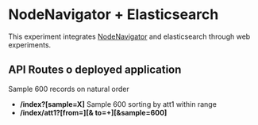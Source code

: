 # NodeNavigator + Elasticsearch
This experiment integrates [NodeNavigator](https://github.com/john-guerra/NodeNavigator) and elasticsearch through web experiments.

## API Routes o deployed application
Sample 600 records on natural order
- **/index?[sample=X]**
Sample 600 sorting by att1 within range
- **/index/att1?[from=][& to=+][&sample=600]** 
